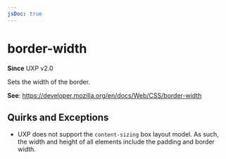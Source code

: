 ```yaml
---
jsDoc: true
---
```

# border-width

**Since** UXP v2.0

Sets the width of the border.

**See**: https://developer.mozilla.org/en/docs/Web/CSS/border-width

## Quirks and Exceptions

* UXP does not support the `content-sizing` box layout model. As such, the width and height of all elements include the padding and border width.